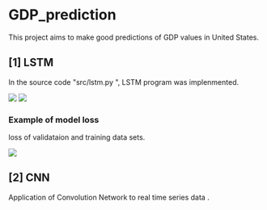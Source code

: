 # GDP_prediction

This project aims to make good predictions of GDP values in United States.

## [1] LSTM
In the source code "src/lstm.py ", LSTM program was implenmented.


<image src="pics/lstm_system.png">


<image src="result/pictures/lstm/len5_neuron300_epoch1000_linear_activtion_fitting.png">


### Example of model loss
loss of validataion and training data sets.

<image src="result/pictures/example_of_model_loss.png">

<!-- <image src="result/pictures/lstm/len5_neuron300_epoch1000_linear_activtion_pred.png"> -->

## [2] CNN
Application of Convolution Network to real time series data .
